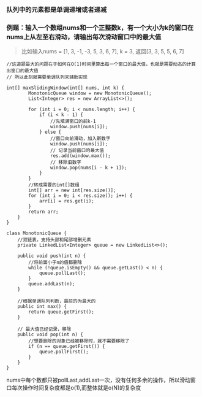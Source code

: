 ### 队列中的元素都是单调递增或者递减
### 例题：输入一个数组nums和一个正整数k，有一个大小为k的窗口在nums上从左至右滑动，请输出每次滑动窗口中的最大值
> 比如输入nums = [1, 3, -1, -3, 5, 3, 6, 7], k = 3, 返回[3, 3, 5, 5, 6, 7]
```
//这道题最大的问题在于如何在O(1)时间里算出每一个窗口的最大值，也就是需要动态的计算出窗口的最大值
// 所以此刻就需要单调队列来辅助实现

int[] maxSlidingWindow(int[] nums, int k) {
        MonotonicQueue window = new MonotonicQueue();
        List<Integer> res = new ArrayList<>();

        for (int i = 0; i < nums.length; i++) {
            if (i < k - 1) {
                //先填满窗口的前k-1
                window.push(nums[i]);
            } else {
                //窗口向前滑动，加入新数字
                window.push(nums[i]);
                // 记录当前窗口的最大值
                res.add(window.max());
                // 移除旧数字
                window.pop(nums[i - k + 1]);
            }
        }
        //转成需要的int[]数组
        int[] arr = new int[res.size()];
        for (int i = 0; i < res.size(); i++) {
            arr[i] = res.get(i);
        }
        return arr;
    }
}

class MonotonicQueue {
    //双链表，支持头部和尾部增删元素
    private LinkedList<Integer> queue = new LinkedList<>();

    public void push(int n) {
        //将前面小于n的值都删除
        while (!queue.isEmpty() && queue.getLast() < n) {
            queue.pollLast();
        }
        queue.addLast(n);
    }

    //根据单调队列判断，最前的为最大的
    public int max() {
        return queue.getFirst();
    }

    // 最大值已经记录，移除
    public void pop(int n) {
        //想要删除的对象已经被移除时，就不需要移除了
        if (n == queue.getFirst()) {
            queue.pollFirst();
        }
    }
}

```
nums中每个数都只被pollLast,addLast一次，没有任何多余的操作，所以滑动窗口每次操作时间复杂度都是o(1),而整体就是o(N)的复杂度
